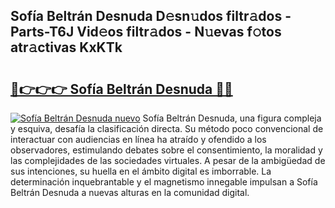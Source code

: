 ## Sofía Beltrán Desnuda D𝚎sn𝚞dos filtr𝚊dos - Parts-T6J Vid𝚎os filtr𝚊dos - N𝚞evas f𝚘tos atr𝚊ctivas KxKTk

# <h2><a href="http://mb8f1z4.tromn.icu/?c=Sof%c3%ada+Beltr%c3%a1n+Desnuda">🔗👉👉👉 Sofía Beltrán Desnuda 🔗🔗</a></h2>

[![Sofía Beltrán Desnuda nuevo](https://i.imgur.com/pEAQMta.gif)](http://mb8f1z4.tromn.icu/?c=Sof%c3%ada+Beltr%c3%a1n+Desnuda)
Sofía Beltrán Desnuda, una figura compleja y esquiva, desafía la clasificación directa. Su método poco convencional de interactuar con audiencias en línea ha atraído y ofendido a los observadores, estimulando debates sobre el consentimiento, la moralidad y las complejidades de las sociedades virtuales. A pesar de la ambigüedad de sus intenciones, su huella en el ámbito digital es imborrable. La determinación inquebrantable y el magnetismo innegable impulsan a Sofía Beltrán Desnuda a nuevas alturas en la comunidad digital.
